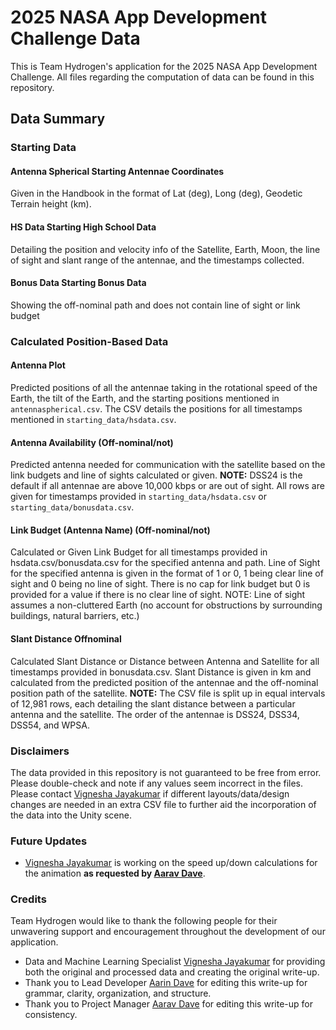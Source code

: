 # 2025 NASA App Development Challenge Data
This is Team Hydrogen's application for the 2025 NASA App Development Challenge. All files regarding the computation of data can be found in this repository.

## Data Summary


### Starting Data

#### Antenna Spherical Starting Antennae Coordinates
Given in the Handbook in the format of Lat (deg), Long (deg), Geodetic Terrain height (km).

#### HS Data Starting High School Data
Detailing the position and velocity info of the Satellite, Earth, Moon, the line of sight and slant range of the antennae, and the timestamps collected.

#### Bonus Data Starting Bonus Data
Showing the off-nominal path and does not contain line of sight or link budget


### Calculated Position-Based Data

#### Antenna Plot
Predicted positions of all the antennae taking in the rotational speed of the Earth, the tilt of the Earth, and the starting positions mentioned in ```antennaspherical.csv```. The CSV details the positions for all timestamps mentioned in ```starting_data/hsdata.csv```.

#### Antenna Availability (Off-nominal/not)
Predicted antenna needed for communication with the satellite based on the link budgets and line of sights calculated or given. **NOTE:** DSS24 is the default if all antennae are above 10,000 kbps or are out of sight. All rows are given for timestamps provided in ```starting_data/hsdata.csv``` or ```starting_data/bonusdata.csv```.

#### Link Budget (Antenna Name) (Off-nominal/not)
Calculated or Given Link Budget for all timestamps provided in hsdata.csv/bonusdata.csv for the specified antenna and path. Line of Sight for the specified antenna is given in the format of 1 or 0, 1 being clear line of sight and 0 being no line of sight. There is no cap for link budget but 0 is provided for a value if there is no clear line of sight. NOTE: Line of sight assumes a non-cluttered Earth (no account for obstructions by surrounding buildings, natural barriers, etc.)

#### Slant Distance Offnominal
Calculated Slant Distance or Distance between Antenna and Satellite for all timestamps provided in bonusdata.csv. Slant Distance is given in km and calculated from the predicted position of the antennae and the off-nominal position path of the satellite. **NOTE:** The CSV file is split up in equal intervals of 12,981 rows, each detailing the slant distance between a particular antenna and the satellite. The order of the antennae is DSS24, DSS34, DSS54, and WPSA.

### Disclaimers
The data provided in this repository is not guaranteed to be free from error. Please double-check and note if any values seem incorrect in the files. Please contact [Vignesha Jayakumar](https://github.com/vigcode123) if different layouts/data/design changes are needed in an extra CSV file to further aid the incorporation of the data into the Unity scene.

### Future Updates
- [Vignesha Jayakumar](https://github.com/vigcode123) is working on the speed up/down calculations for the animation **as requested by [Aarav Dave](https://github.com/aaravdave)**.

### Credits
Team Hydrogen would like to thank the following people for their unwavering support and encouragement throughout the development of our application.
- Data and Machine Learning Specialist [Vignesha Jayakumar](https://github.com/vigcode123) for providing both the original and processed data and creating the original write-up.
- Thank you to Lead Developer [Aarin Dave](https://github.com/aarindave) for editing this write-up for grammar, clarity, organization, and structure.
- Thank you to Project Manager [Aarav Dave](https://github.com/aarindave) for editing this write-up for consistency.

